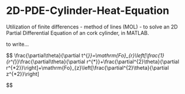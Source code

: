 # 2D-PDE-Cylinder-Heat-Equation
Utilization of finite differences - method of lines (MOL) - to solve an 2D Partial Differential Equation of an cork cylinder, in MATLAB.

to write...

$$
	\frac{\partial\theta}{\partial t^{*}}=\mathrm{Fo}_{r}\left[\frac{1}{r^{*}}\frac{\partial\theta}{\partial r^{*}}+\frac{\partial^{2}\theta}{\partial r^{*2}}\right]+\mathrm{Fo}_{z}\left[\frac{\partial^{2}\theta}{\partial z^{*2}}\right]

$$
